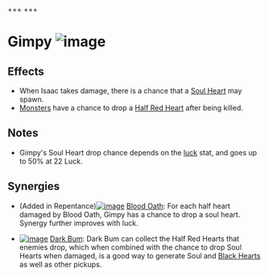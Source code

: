 +++
+++

 # Gimpy ![image](/image/Gimpy.png) 


Effects
---------


* When Isaac takes damage, there is a chance that a [Soul Heart](/wiki/Soul_Heart "Soul Heart") may spawn.
* [Monsters](/wiki/Monster "Monster") have a chance to drop a [Half Red Heart](/wiki/Half_Red_Heart "Half Red Heart") after being killed.


Notes
-------


* Gimpy's Soul Heart drop chance depends on the [luck](/wiki/Luck "Luck") stat, and goes up to 50% at 22 Luck.


Synergies
-----------


* (Added in Repentance)[![image](/image/Blood_Oath.png)](/wiki/Blood_Oath "Blood Oath") [Blood Oath](/wiki/Blood_Oath "Blood Oath"): For each half heart damaged by Blood Oath, Gimpy has a chance to drop a soul heart. Synergy further improves with luck.


* [![image](/image/Dark_Bum.png)](/wiki/Dark_Bum "Dark Bum") [Dark Bum](/wiki/Dark_Bum "Dark Bum"): Dark Bum can collect the Half Red Hearts that enemies drop, which when combined with the chance to drop Soul Hearts when damaged, is a good way to generate Soul and [Black Hearts](/wiki/Hearts#Black_Heart "Hearts") as well as other pickups.



